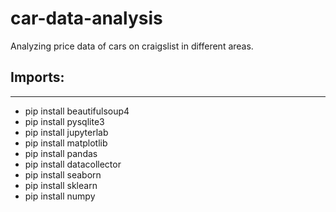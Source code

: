 # car-data-analysis
Analyzing price data of cars on craigslist in different areas.

## Imports:
---
- pip install beautifulsoup4
- pip install pysqlite3
- pip install jupyterlab
- pip install matplotlib
- pip install pandas
- pip install datacollector
- pip install seaborn
- pip install sklearn
- pip install numpy

